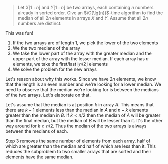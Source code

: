 > Let $X[1:n]$ and $Y[1:n]$ be two arrays, each containing $n$ numbers already
> in sorted order. Give an $\O(\lg{n})$-time algorithm to find the median of all
> $2n$ elements in arrays $X$ and $Y$. Assume that all $2n$ numbers are
> distinct.

This was fun!

1. If the two arrays are of length $1$, we pick the lower of the two elements
2. We the two medians of the array
3. We take the lower part of the array with the greater median and the upper
   part of the array with the lesser median. If each array has $n$ elements,
   we take the first/last $\lfloor n / 2 \rfloor$ elements
4. We solve the problem for the new arrays

Let's reason about why this works. Since we have $2n$ elements, we know that
the length is an even number and we're looking for a lower median. We need to
observe that the median we're looking for is between the medians of the two
arrays. Let's elaborate on that.

Let's assume that the median is at position $k$ in array $A$. This means that
there are $k - 1$ elements less than the median in $A$ and $n - k$ elements
greater than the median in $B$. If $k < n / 2$ then the median of $A$ will be
greater than the final median, but the median of $B$ will be lesser than it.
It's the other way around for $k \ge n / 2$. Thus the median of the two arrays
is always between the medians of each.

Step 3 removes the same number of elements from each array, half of which are
greater than the median and half of which are less than it. This reduces the
subproblem to two smaller arrays that are sorted and their elements have the
same median.
